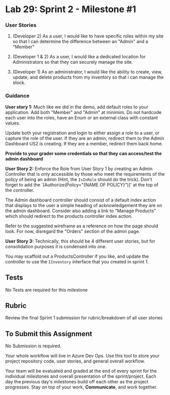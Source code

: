 # Lab 29: Sprint 2 - Milestone #1

### User Stories

1. (Developer 2) As a user, I would like to have specific roles within my site so that I can determine the difference between an "Admin" and a "Member"

2. (Developer 1 & 2)  As a user, I would like a dedicated location for Administrators so that they can securely manage the site. 

3. (Developer 1) As an administrator, I would like the ability to create, view, update, and delete products from my inventory so that i can manage the stock.


### Guidance

**User story 1:** Much like we did in the demo, add default roles to your application. Add both "Member" and "Admin" at minimim. 
Do not hardcode each user into the roles, have an Enum or an external class with constant values. 

Update both your registration and login to either assign a role to a user, or capture the role of the user. If 
they are an admin, redirect them to the Admin Dashboard US2 is creating. If they are a member, redirect them 
back home. 

**Provide to your grader some credentials so that they can access/test the admin dashboard**

**User Story 2:** Enforce the Role from User Story 1 by creating an Admin Controller that is only accessible by those who meet the requirements of the policy of being an admin (Hint, the `IsInRole` should do the trick). Don't forget to add the `[Authorize(Policy="{NAME OF POLICY}")]' at the top of the controller. 

The Admin dashboard controller should consist of a default index action that displays to the user a simple heading of acknowledgement they are on the admin dashboard. Consider also adding a link to "Manage Products" which should redirect to the products controller index action.

Refer to the suggested wireframe as a reference on how the page should look. For now, disregard the "Orders" section of the admin page.

**User Story 3:**  Technically, this should be 4 different user stories, but for consolidation purposes it is condensed into one. 

You may scaffold out a ProductsController if you like, and update the controller to use the `IInventory` interface that you created in sprint  1.


## Tests
No Tests are required for this milestone

## Rubric
Review the final Sprint 1 submission for rubric/breakdown of all user stories

## To Submit this Assignment

No Submission is required. 

Your whole workflow will live in Azure Dev Ops. Use this tool to store your project repository code, user stories, and general overall workflow. 

Your team will be evaluated and graded at the end of every sprint for the individual milestones and overall presentation of the sprint/project. Each day the previous day's milestones build off each other as the project progresses. Stay on top of your work, **Communicate**, and work together. 